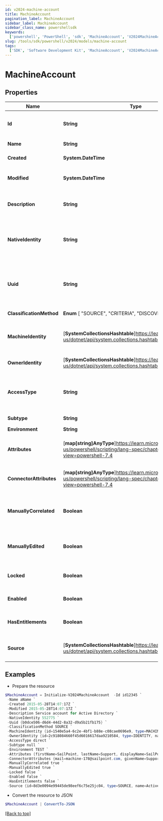 ```yaml
---
id: v2024-machine-account
title: MachineAccount
pagination_label: MachineAccount
sidebar_label: MachineAccount
sidebar_class_name: powershellsdk
keywords:
  ['powershell', 'PowerShell', 'sdk', 'MachineAccount', 'V2024MachineAccount']
slug: /tools/sdk/powershell/v2024/models/machine-account
tags:
  ['SDK', 'Software Development Kit', 'MachineAccount', 'V2024MachineAccount']
---
```


# MachineAccount

## Properties

| Name | Type | Description | Notes |
| --- | --- | --- | --- |
| **Id** | **String** | System-generated unique ID of the Object | [optional] [readonly] |
| **Name** | **String** | Name of the Object | [required] |
| **Created** | **System.DateTime** | Creation date of the Object | [optional] [readonly] |
| **Modified** | **System.DateTime** | Last modification date of the Object | [optional] [readonly] |
| **Description** | **String** | A description of the machine account | [optional] |
| **NativeIdentity** | **String** | The unique ID of the machine account generated by the source system | [required] |
| **Uuid** | **String** | The unique ID of the account as determined by the account schema | [optional] |
| **ClassificationMethod** | **Enum** [ "SOURCE", "CRITERIA", "DISCOVERY", "MANUAL" ] | Classification Method | [required] |
| **MachineIdentity** | [**SystemCollectionsHashtable**]https://learn.microsoft.com/en-us/dotnet/api/system.collections.hashtable?view=net-9.0 | The machine identity this account is associated with | [optional] |
| **OwnerIdentity** | [**SystemCollectionsHashtable**]https://learn.microsoft.com/en-us/dotnet/api/system.collections.hashtable?view=net-9.0 | The identity who owns this account. | [optional] |
| **AccessType** | **String** | The connection type of the source this account is from | [optional] |
| **Subtype** | **String** | The sub-type | [optional] |
| **Environment** | **String** | Environment | [optional] |
| **Attributes** | [**map[string]AnyType**]https://learn.microsoft.com/en-us/powershell/scripting/lang-spec/chapter-04?view=powershell-7.4 | Custom attributes specific to the machine account | [optional] |
| **ConnectorAttributes** | [**map[string]AnyType**]https://learn.microsoft.com/en-us/powershell/scripting/lang-spec/chapter-04?view=powershell-7.4 | The connector attributes for the account | [required] |
| **ManuallyCorrelated** | **Boolean** | Indicates if the account has been manually correlated to an identity | [optional] [default to $false] |
| **ManuallyEdited** | **Boolean** | Indicates if the account has been manually edited | [required][default to $false] |
| **Locked** | **Boolean** | Indicates if the account is currently locked | [required] |
| **Enabled** | **Boolean** | Indicates if the account is enabled | [required][default to $false] |
| **HasEntitlements** | **Boolean** | Indicates if the account has entitlements | [required][default to $true] |
| **Source** | [**SystemCollectionsHashtable**]https://learn.microsoft.com/en-us/dotnet/api/system.collections.hashtable?view=net-9.0 | The source this machine account belongs to. | [required] |

## Examples

- Prepare the resource

```powershell
$MachineAccount = Initialize-V2024MachineAccount  -Id id12345 `
 -Name aName `
 -Created 2015-05-28T14:07:17Z `
 -Modified 2015-05-28T14:07:17Z `
 -Description Service account for Active Directory `
 -NativeIdentity 552775 `
 -Uuid {b0dce506-d6d4-44d2-8a32-d9a5b21fb175} `
 -ClassificationMethod SOURCE `
 -MachineIdentity {id=1540e5a4-6c2e-4bf1-b88e-c08cae0696e9, type=MACHINE_IDENTITY, name=SVC_ADService} `
 -OwnerIdentity {id=2c918084660f45d6016617daa9210584, type=IDENTITY, name=Adam Kennedy} `
 -AccessType direct `
 -Subtype null `
 -Environment TEST `
 -Attributes {firstName=SailPoint, lastName=Support, displayName=SailPoint Support} `
 -ConnectorAttributes {mail=machine-178@sailpoint.com, givenName=Support, displayName=SailPoint Support} `
 -ManuallyCorrelated true `
 -ManuallyEdited true `
 -Locked false `
 -Enabled false `
 -HasEntitlements false `
 -Source {id=8d3e0094e99445de98eef6c75e25jc04, type=SOURCE, name=Active Directory}
```

- Convert the resource to JSON

```powershell
$MachineAccount | ConvertTo-JSON
```

[[Back to top]](#)
